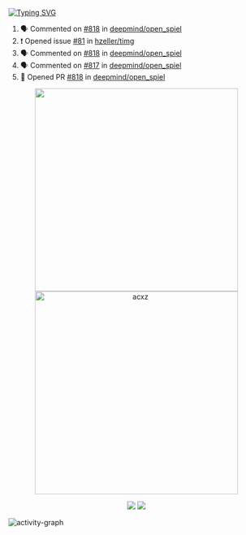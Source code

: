 [![Typing SVG](https://readme-typing-svg.herokuapp.com?size=16&color=AFFFA3&multiline=true&height=75&lines=contributing+to+robotics%2Faerospace%2Fml%2Fgpu+software;packaging+it+for+archlinux;ricer)](https://git.io/typing-svg)

<!--START_SECTION:activity-->
1. 🗣 Commented on [#818](https://github.com/deepmind/open_spiel/issues/818) in [deepmind/open_spiel](https://github.com/deepmind/open_spiel)
2. ❗️ Opened issue [#81](https://github.com/hzeller/timg/issues/81) in [hzeller/timg](https://github.com/hzeller/timg)
3. 🗣 Commented on [#818](https://github.com/deepmind/open_spiel/issues/818) in [deepmind/open_spiel](https://github.com/deepmind/open_spiel)
4. 🗣 Commented on [#817](https://github.com/deepmind/open_spiel/issues/817) in [deepmind/open_spiel](https://github.com/deepmind/open_spiel)
5. 💪 Opened PR [#818](https://github.com/deepmind/open_spiel/pull/818) in [deepmind/open_spiel](https://github.com/deepmind/open_spiel)
<!--END_SECTION:activity-->

<p align="center">
  <img width="400em" src=https://github-readme-stats.vercel.app/api?username=acxz&include_all_commits=true&show_icons=true />
  <img width="400em" src="https://github-readme-streak-stats.herokuapp.com/?user=acxz&" alt="acxz" />
</p>

<p align="center">
  <img src=https://github-readme-stats.vercel.app/api/top-langs/?username=acxz&layout=compact />
  <img src=https://github-profile-trophy.vercel.app/?username=acxz&row=2&column=4 />
</p>

![activity-graph](https://activity-graph.herokuapp.com/graph?username=acxz&theme=aqua)
